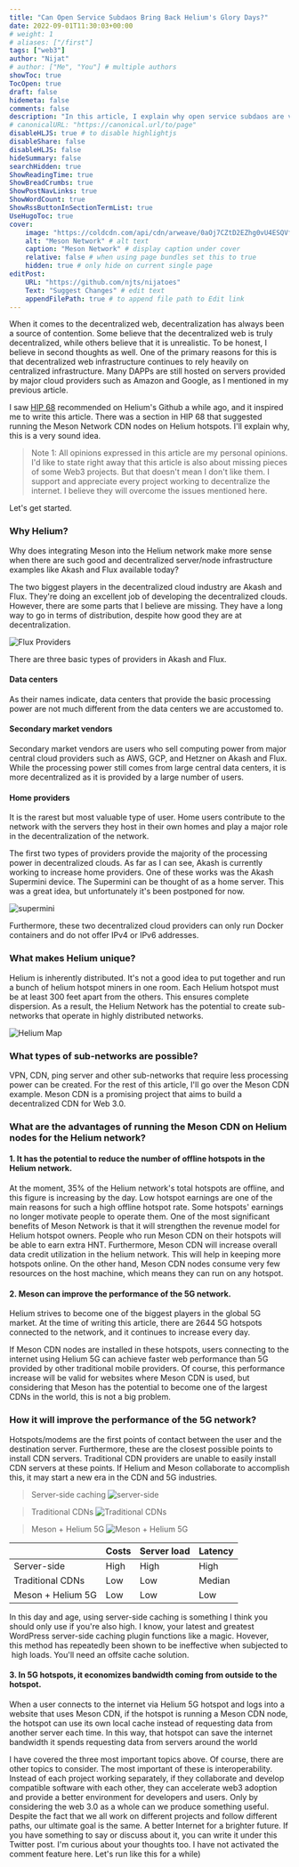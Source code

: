 ```yaml
---
title: "Can Open Service Subdaos Bring Back Helium's Glory Days?"
date: 2022-09-01T11:30:03+00:00
# weight: 1
# aliases: ["/first"]
tags: ["web3"]
author: "Nijat"
# author: ["Me", "You"] # multiple authors
showToc: true
TocOpen: true
draft: false
hidemeta: false
comments: false
description: "In this article, I explain why open service subdaos are very sound idea"
# canonicalURL: "https://canonical.url/to/page"
disableHLJS: true # to disable highlightjs
disableShare: false
disableHLJS: false
hideSummary: false
searchHidden: true
ShowReadingTime: true
ShowBreadCrumbs: true
ShowPostNavLinks: true
ShowWordCount: true
ShowRssButtonInSectionTermList: true
UseHugoToc: true
cover:
    image: "https://coldcdn.com/api/cdn/arweave/0aOj7CZtD2EZhg0vU4ESQVfNCaBu9pJaM9MKrOOdfug" # image path/url
    alt: "Meson Network" # alt text
    caption: "Meson Network" # display caption under cover
    relative: false # when using page bundles set this to true
    hidden: true # only hide on current single page
editPost:
    URL: "https://github.com/njts/nijatoes"
    Text: "Suggest Changes" # edit text
    appendFilePath: true # to append file path to Edit link
---
```

When it comes to the decentralized web, decentralization has always been a source of contention. Some believe that the decentralized web is truly decentralized, while others believe that it is unrealistic. To be honest, I believe in second thoughts as well. One of the primary reasons for this is that decentralized web infrastructure continues to rely heavily on centralized infrastructure. Many DAPPs are still hosted on servers provided by major cloud providers such as Amazon and Google, as I mentioned in my previous article.

I saw [HIP 68](https://github.com/helium/HIP/blob/main/0068-open-service-subdao.md) recommended on Helium's Github a while ago, and it inspired me to write this article. There was a section in HIP 68 that suggested running the Meson Network CDN nodes on Helium hotspots. I'll explain why, this is a very sound idea.

> Note 1: All opinions expressed in this article are my personal opinions. I'd like to state right away that this article is also about missing pieces of some Web3 projects. But that doesn't mean I don't like them. I support and appreciate every project working to decentralize the internet. I believe they will overcome the issues mentioned here.

Let's get started.


### Why Helium?

Why does integrating Meson into the Helium network make more sense when there are such good and decentralized server/node infrastructure examples like Akash and Flux available today?

The two biggest players in the decentralized cloud industry are Akash and Flux. They're doing an excellent job of developing the decentralized clouds. However, there are some parts that I believe are missing. They have a long way to go in terms of distribution, despite how good they are at decentralization.

![Flux Providers](https://coldcdn.com/api/cdn/arweave/V3a0IakWGD4KP99Hlw4gkLDPAPYZHFtOz657pzwIfQ0)

There are three basic types of providers in Akash and Flux.

#### Data centers

As their names indicate, data centers that provide the basic processing power are not much different from the data centers we are accustomed to.

#### Secondary market vendors

Secondary market vendors are users who sell computing power from major central cloud providers such as AWS, GCP, and Hetzner on Akash and Flux. While the processing power still comes from large central data centers, it is more decentralized as it is provided by a large number of users.

#### Home providers

It is the rarest but most valuable type of user. Home users contribute to the network with the servers they host in their own homes and play a major role in the decentralization of the network.


The first two types of providers provide the majority of the processing power in decentralized clouds. As far as I can see, Akash is currently working to increase home providers. One of these works was the Akash Supermini device. The Supermini can be thought of as a home server. This was a great idea, but unfortunately it's been postponed for now.

![supermini](https://coldcdn.com/api/cdn/arweave/KdQzWWedu0p4cH4O1VGAukuwZtAnqqaok1rhQRX0w6w)

Furthermore, these two decentralized cloud providers can only run Docker containers and do not offer IPv4 or IPv6 addresses.


### What makes Helium unique?

Helium is inherently distributed. It's not a good idea to put together and run a bunch of helium hotspot miners in one room. Each Helium hotspot must be at least 300 feet apart from the others. This ensures complete dispersion. As a result, the Helium Network has the potential to create sub-networks that operate in highly distributed networks.

![Helium Map](https://coldcdn.com/api/cdn/arweave/vMFvy3_22EzL32Z302v_DbP217KGBVEAM72J9eXbhis)

### What types of sub-networks are possible?

VPN, CDN, ping server and other sub-networks that require less processing power can be created.
For the rest of this article, I'll go over the Meson CDN example. Meson CDN is a promising project that aims to build a decentralized CDN for Web 3.0.


### What are the advantages of running the Meson CDN on Helium nodes for the Helium network?

#### 1. It has the potential to reduce the number of offline hotspots in the Helium network.

At the moment, 35% of the Helium network's total hotspots are offline, and this figure is increasing by the day. Low hotspot earnings are one of the main reasons for such a high offline hotspot rate. Some hotspots' earnings no longer motivate people to operate them. One of the most significant benefits of Meson Network is that it will strengthen the revenue model for Helium hotspot owners. People who run Meson CDN on their hotspots will be able to earn extra HNT. Furthermore, Meson CDN will increase overall data credit utilization in the helium network. This will help in keeping more hotspots online. On the other hand, Meson CDN nodes consume very few resources on the host machine, which means they can run on any hotspot.

#### 2. Meson can improve the performance of the 5G network.

Helium strives to become one of the biggest players in the global 5G market. At the time of writing this article, there are 2644 5G hotspots connected to the network, and it continues to increase every day.

If Meson CDN nodes are installed in these hotspots, users connecting to the internet using Helium 5G can achieve faster web performance than 5G provided by other traditional mobile providers. Of course, this performance increase will be valid for websites where Meson CDN is used, but considering that Meson has the potential to become one of the largest CDNs in the world, this is not a big problem.

### How it will improve the performance of the 5G network? 

Hotspots/modems are the first points of contact between the user and the destination server. Furthermore, these are the closest possible points to install CDN servers. Traditional CDN providers are unable to easily install CDN servers at these points. If Helium and Meson collaborate to accomplish this, it may start a new era in the CDN and 5G industries.

> Server-side caching
![server-side](https://coldcdn.com/api/cdn/arweave/FYXK1fY7Q93luZl-5kc0zejF_e3RvyOnolMiXNcXVWc)

> Traditional CDNs
![Traditional CDNs](https://coldcdn.com/api/cdn/arweave/--szbvIcV355La5VsGB3otzYmTygbhKyXYERPbHRP04)

> Meson + Helium 5G
![Meson + Helium 5G](https://coldcdn.com/api/cdn/arweave/0aOj7CZtD2EZhg0vU4ESQVfNCaBu9pJaM9MKrOOdfug)


|                   | Costs | Server load | Latency |
|-------------------|-------|-------------|---------|
| Server-side      | High  | High        | High    |
| Traditional CDNs  | Low   | Low         | Median  |
| Meson + Helium 5G | Low   | Low         | Low     |

In this day and age, using server-side caching is something I think you should only use if you're also high. I know, your latest and greatest WordPress server-side caching plugin functions like a magic.
Hovever, this method has repeatedly been shown to be ineffective when subjected to high loads. You'll need an offsite cache solution. 


#### 3. In 5G hotspots, it economizes bandwidth coming from outside to the hotspot.

When a user connects to the internet via Helium 5G hotspot and logs into a website that uses Meson CDN, if the hotspot is running a Meson CDN node, the hotspot can use its own local cache instead of requesting data from another server each time. In this way, that hotspot can save the internet bandwidth it spends requesting data from servers around the world


I have covered the three most important topics above. Of course, there are other topics to consider.  The most important of these is interoperability.  Instead of each project working separately, if they collaborate and develop compatible software with each other, they can accelerate web3 adoption and provide a better environment for developers and users. Only by considering the web 3.0 as a whole can we produce something useful. Despite the fact that we all work on different projects and follow different paths, our ultimate goal is the same. A better Internet for a brighter future.
If you have something to say or discuss about it, you can write it under this Twitter post. I'm curious about your thoughts too. I have not activated the comment feature here. Let's run like this for a while)
